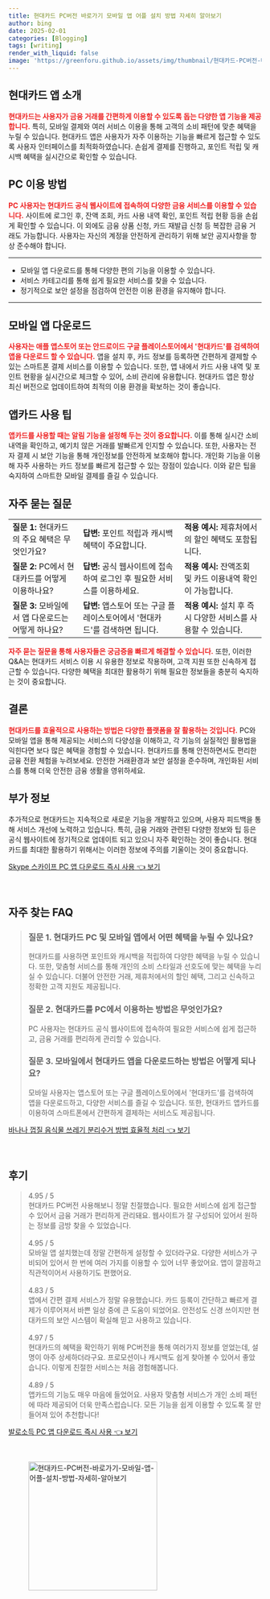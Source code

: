 ```yaml
---
title: 현대카드 PC버전 바로가기 모바일 앱 어플 설치 방법 자세히 알아보기
author: bing
date: 2025-02-01
categories: [Blogging]
tags: [writing]
render_with_liquid: false
image: 'https://greenforu.github.io/assets/img/thumbnail/현대카드-PC버전-바로가기-모바일-앱-어플-설치-방법-자세히-알아보기.webp'
---
```



<h2 id='현대카드 앱 소개'>현대카드 앱 소개</h2>

<p><b><span style="color: #ee2323;">현대카드는 사용자가 금융 거래를 간편하게 이용할 수 있도록 돕는 다양한 앱 기능을 제공합니다.</span></b> 특히, 모바일 결제와 여러 서비스 이용을 통해 고객의 소비 패턴에 맞춘 혜택을 누릴 수 있습니다. 현대카드 앱은 사용자가 자주 이용하는 기능을 빠르게 접근할 수 있도록 사용자 인터페이스를 최적화하였습니다. 손쉽게 결제를 진행하고, 포인트 적립 및 캐시백 혜택을 실시간으로 확인할 수 있습니다.</p>

<h2 id='PC 이용 방법'>PC 이용 방법</h2>

<p><b><span style="color: #ee2323;">PC 사용자는 현대카드 공식 웹사이트에 접속하여 다양한 금융 서비스를 이용할 수 있습니다.</span></b> 사이트에 로그인 후, 잔액 조회, 카드 사용 내역 확인, 포인트 적립 현황 등을 손쉽게 확인할 수 있습니다. 이 외에도 금융 상품 신청, 카드 재발급 신청 등 복잡한 금융 거래도 가능합니다. 사용자는 자신의 계정을 안전하게 관리하기 위해 보안 공지사항을 항상 준수해야 합니다.</p>

<hr />

<ul>
    <li>모바일 앱 다운로드를 통해 다양한 편의 기능을 이용할 수 있습니다.</li>
    <li>서비스 카테고리를 통해 쉽게 필요한 서비스를 찾을 수 있습니다.</li>
    <li>정기적으로 보안 설정을 점검하여 안전한 이용 환경을 유지해야 합니다.</li>
</ul>

<hr />

<h2 id='모바일 앱 다운로드'>모바일 앱 다운로드</h2>

<p><b><span style="color: #ee2323;">사용자는 애플 앱스토어 또는 안드로이드 구글 플레이스토어에서 '현대카드'를 검색하여 앱을 다운로드 할 수 있습니다.</span></b> 앱을 설치 후, 카드 정보를 등록하면 간편하게 결제할 수 있는 스마트폰 결제 서비스를 이용할 수 있습니다. 또한, 앱 내에서 카드 사용 내역 및 포인트 현황을 실시간으로 체크할 수 있어, 소비 관리에 유용합니다. 현대카드 앱은 항상 최신 버전으로 업데이트하여 최적의 이용 환경을 확보하는 것이 좋습니다.</p>

<h2 id='앱카드 사용 팁'>앱카드 사용 팁</h2>

<p><b><span style="color: #ee2323;">앱카드를 사용할 때는 알림 기능을 설정해 두는 것이 중요합니다.</span></b> 이를 통해 실시간 소비 내역을 확인하고, 예기치 않은 거래를 발빠르게 인지할 수 있습니다. 또한, 사용자는 전자 결제 시 보안 기능을 통해 개인정보를 안전하게 보호해야 합니다. 개인화 기능을 이용해 자주 사용하는 카드 정보를 빠르게 접근할 수 있는 장점이 있습니다. 이와 같은 팁을 숙지하여 스마트한 모바일 결제를 즐길 수 있습니다.</p>

<h2 id='자주 묻는 질문'>자주 묻는 질문</h2>

<table>
    <tr>
        <td><b>질문 1:</b> 현대카드의 주요 혜택은 무엇인가요?</td>
        <td><b>답변:</b> 포인트 적립과 캐시백 혜택이 주요합니다.</td>
        <td><b>적용 예시:</b> 제휴처에서의 할인 혜택도 포함됩니다.</td>
    </tr>
    <tr>
        <td><b>질문 2:</b> PC에서 현대카드를 어떻게 이용하나요?</td>
        <td><b>답변:</b> 공식 웹사이트에 접속하여 로그인 후 필요한 서비스를 이용하세요.</td>
        <td><b>적용 예시:</b> 잔액조회 및 카드 이용내역 확인이 가능합니다.</td>
    </tr>
    <tr>
        <td><b>질문 3:</b> 모바일에서 앱 다운로드는 어떻게 하나요?</td>
        <td><b>답변:</b> 앱스토어 또는 구글 플레이스토어에서 '현대카드'를 검색하면 됩니다.</td>
        <td><b>적용 예시:</b> 설치 후 즉시 다양한 서비스를 사용할 수 있습니다.</td>
    </tr>
</table>

<p><b><span style="color: #ee2323;">자주 묻는 질문을 통해 사용자들은 궁금증을 빠르게 해결할 수 있습니다.</span></b> 또한, 이러한 Q&A는 현대카드 서비스 이용 시 유용한 정보로 작용하며, 고객 지원 또한 신속하게 접근할 수 있습니다. 다양한 혜택을 최대한 활용하기 위해 필요한 정보들을 충분히 숙지하는 것이 중요합니다.</p>

<h2 id='결론'>결론</h2>

<p><b><span style="color: #ee2323;">현대카드를 효율적으로 사용하는 방법은 다양한 플랫폼을 잘 활용하는 것입니다.</span></b> PC와 모바일 앱을 통해 제공되는 서비스의 다양성을 이해하고, 각 기능의 실질적인 활용법을 익힌다면 보다 많은 혜택을 경험할 수 있습니다. 현대카드를 통해 안전하면서도 편리한 금융 전환 체험을 누려보세요. 안전한 거래환경과 보안 설정을 준수하며, 개인화된 서비스를 통해 더욱 안전한 금융 생활을 영위하세요.</p>

<h2 id='부가 정보'>부가 정보</h2>

<p>추가적으로 현대카드는 지속적으로 새로운 기능을 개발하고 있으며, 사용자 피드백을 통해 서비스 개선에 노력하고 있습니다. 특히, 금융 거래와 관련된 다양한 정보와 팁 등은 공식 웹사이트에 정기적으로 업데이트 되고 있으니 자주 확인하는 것이 좋습니다. 현대카드를 최대한 활용하기 위해서는 이러한 정보에 주의를 기울이는 것이 중요합니다.</p>


<p><a class="click-button" title="Skype 스카이프 PC 앱 다운로드 즉시 사용" href="https://greenforu.github.io/posts/Skype-%EC%8A%A4%EC%B9%B4%EC%9D%B4%ED%94%84-PC-%EC%95%B1-%EB%8B%A4%EC%9A%B4%EB%A1%9C%EB%93%9C-%EC%A6%89%EC%8B%9C-%EC%82%AC%EC%9A%A9/" rel="dofollow">Skype 스카이프 PC 앱 다운로드 즉시 사용 👈 보기</a></p><br>
<h2 id='자주_찾는_FAQ'>자주 찾는 FAQ</h2>
<div itemscope="" itemtype="https://schema.org/FAQPage"> 
<blockquote> 
<div itemscope="" itemprop="mainEntity" itemtype="https://schema.org/Question"> 
<h3 itemprop="name">질문 1. 현대카드 PC 및 모바일 앱에서 어떤 혜택을 누릴 수 있나요?</h3> 
<div itemscope="" itemprop="acceptedAnswer" itemtype="https://schema.org/Answer"> 
<span itemprop="text"> 
<p>현대카드를 사용하면 포인트와 캐시백을 적립하여 다양한 혜택을 누릴 수 있습니다. 또한, 맞춤형 서비스를 통해 개인의 소비 스타일과 선호도에 맞는 혜택을 누리실 수 있습니다. 더불어 안전한 거래, 제휴처에서의 할인 혜택, 그리고 신속하고 정확한 고객 지원도 제공됩니다.</p> 
</span> 
</div> 
</div> 
<div itemscope="" itemprop="mainEntity" itemtype="https://schema.org/Question"> 
<h3 itemprop="name">질문 2. 현대카드를 PC에서 이용하는 방법은 무엇인가요?</h3> 
<div itemscope="" itemprop="acceptedAnswer" itemtype="https://schema.org/Answer"> 
<span itemprop="text"> 
<p>PC 사용자는 현대카드 공식 웹사이트에 접속하여 필요한 서비스에 쉽게 접근하고, 금융 거래를 편리하게 관리할 수 있습니다.</p> 
</span> 
</div> 
</div> 
<div itemscope="" itemprop="mainEntity" itemtype="https://schema.org/Question"> 
<h3 itemprop="name">질문 3. 모바일에서 현대카드 앱을 다운로드하는 방법은 어떻게 되나요?</h3> 
<div itemscope="" itemprop="acceptedAnswer" itemtype="https://schema.org/Answer"> 
<span itemprop="text"> 
<p>모바일 사용자는 앱스토어 또는 구글 플레이스토어에서 '현대카드'를 검색하여 앱을 다운로드하고, 다양한 서비스를 즐길 수 있습니다. 또한, 현대카드 앱카드를 이용하여 스마트폰에서 간편하게 결제하는 서비스도 제공됩니다.</p> 
</span> 
</div> 
</div> 
</blockquote> 
</div>
<p><a class="click-button" title="바나나 껍질 음식물 쓰레기 분리수거 방법 효율적 처리" href="https://greenforu.github.io/posts/%EB%B0%94%EB%82%98%EB%82%98-%EA%BB%8D%EC%A7%88-%EC%9D%8C%EC%8B%9D%EB%AC%BC-%EC%93%B0%EB%A0%88%EA%B8%B0-%EB%B6%84%EB%A6%AC%EC%88%98%EA%B1%B0-%EB%B0%A9%EB%B2%95-%ED%9A%A8%EC%9C%A8%EC%A0%81-%EC%B2%98%EB%A6%AC/" rel="dofollow">바나나 껍질 음식물 쓰레기 분리수거 방법 효율적 처리 👈 보기</a></p><br>
<h2 id='후기'>후기</h2>
<div itemscope itemtype="https://schema.org/Product">
  <blockquote>
  <div itemprop="review" itemscope itemtype="https://schema.org/Review">
      <div itemprop="reviewRating" itemscope itemtype="https://schema.org/Rating"> <span itemprop="ratingValue">4.95</span> / <span itemprop="bestRating">5</span> </div>
      <span itemprop="reviewBody">현대카드 PC버전 사용해보니 정말 친절했습니다. 필요한 서비스에 쉽게 접근할 수 있어서 금융 거래가 편리하게 관리돼요. 웹사이트가 잘 구성되어 있어서 원하는 정보를 금방 찾을 수 있었습니다.</span>
  </div>
  <br>
  <div itemprop="review" itemscope itemtype="https://schema.org/Review">
      <div itemprop="reviewRating" itemscope itemtype="https://schema.org/Rating"> <span itemprop="ratingValue">4.95</span> / <span itemprop="bestRating">5</span> </div>
      <span itemprop="reviewBody">모바일 앱 설치했는데 정말 간편하게 설정할 수 있더라구요. 다양한 서비스가 구비되어 있어서 한 번에 여러 가지를 이용할 수 있어 너무 좋았어요. 앱이 깔끔하고 직관적이어서 사용하기도 편했어요.</span>
  </div>
  <br>
  <div itemprop="review" itemscope itemtype="https://schema.org/Review">
      <div itemprop="reviewRating" itemscope itemtype="https://schema.org/Rating"> <span itemprop="ratingValue">4.83</span> / <span itemprop="bestRating">5</span> </div>
      <span itemprop="reviewBody">앱에서 간편 결제 서비스가 정말 유용했습니다. 카드 등록이 간단하고 빠르게 결제가 이루어져서 바쁜 일상 중에 큰 도움이 되었어요. 안전성도 신경 쓰이지만 현대카드의 보안 시스템이 확실해 믿고 사용하고 있습니다.</span>
  </div>
  <br>
  <div itemprop="review" itemscope itemtype="https://schema.org/Review">
      <div itemprop="reviewRating" itemscope itemtype="https://schema.org/Rating"> <span itemprop="ratingValue">4.97</span> / <span itemprop="bestRating">5</span> </div>
      <span itemprop="reviewBody">현대카드의 혜택을 확인하기 위해 PC버전을 통해 여러가지 정보를 얻었는데, 설명이 아주 상세하더라구요. 프로모션이나 캐시백도 쉽게 찾아볼 수 있어서 좋았습니다. 이렇게 친절한 서비스는 처음 경험해봅니다.</span>
  </div>
  <br>
  <div itemprop="review" itemscope itemtype="https://schema.org/Review">
      <div itemprop="reviewRating" itemscope itemtype="https://schema.org/Rating"> <span itemprop="ratingValue">4.89</span> / <span itemprop="bestRating">5</span> </div>
      <span itemprop="reviewBody">앱카드의 기능도 매우 마음에 들었어요. 사용자 맞춤형 서비스가 개인 소비 패턴에 따라 제공되어 더욱 만족스럽습니다. 모든 기능을 쉽게 이용할 수 있도록 잘 만들어져 있어 추천합니다!</span>
  </div>
  </blockquote>
</div>
<p><a class="click-button" title="발로소득 PC 앱 다운로드 즉시 사용" href="https://greenforu.github.io/posts/%EB%B0%9C%EB%A1%9C%EC%86%8C%EB%93%9D-PC-%EC%95%B1-%EB%8B%A4%EC%9A%B4%EB%A1%9C%EB%93%9C-%EC%A6%89%EC%8B%9C-%EC%82%AC%EC%9A%A9/" rel="dofollow">발로소득 PC 앱 다운로드 즉시 사용 👈 보기</a></p><br>
<figure class="image"><img src="https://greenforu.github.io/assets/img/thumbnail/현대카드-PC버전-바로가기-모바일-앱-어플-설치-방법-자세히-알아보기.webp" alt="현대카드-PC버전-바로가기-모바일-앱-어플-설치-방법-자세히-알아보기" width="256" height="256"></figure>